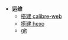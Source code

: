 * **运维**
  * [搭建 calibre-web](技术笔记/搭建calibre-web.md)
  * [搭建 hexo](技术笔记/博客框架/Hexo/hexo-setup.md)
  * [git](技术笔记/git.md)